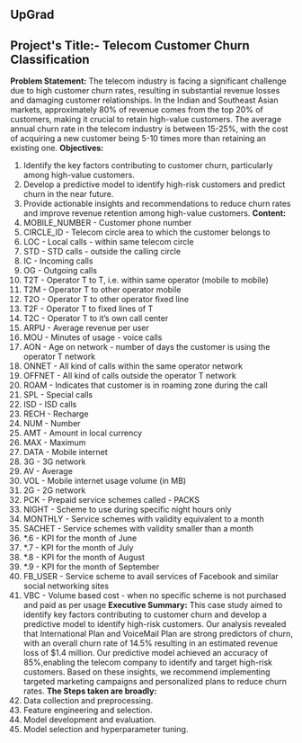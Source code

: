 ## UpGrad
## Project's Title:- Telecom Customer Churn Classification
**Problem Statement:** The telecom industry is facing a significant challenge due to high customer churn rates, resulting in substantial revenue losses and damaging customer relationships. In the Indian and Southeast Asian markets, approximately 80% of revenue comes from the top 20% of customers, making it crucial to retain high-value customers. The average annual churn rate in the telecom industry is between 15-25%, with the cost of acquiring a new customer being 5-10 times more than retaining an existing one.
**Objectives:** 
1. Identify the key factors contributing to customer churn, particularly among high-value customers.
2. Develop a predictive model to identify high-risk customers and predict churn in the near future.
3. Provide actionable insights and recommendations to reduce churn rates and improve revenue retention among high-value customers.
**Content:**
1. MOBILE_NUMBER - Customer phone number
2. CIRCLE_ID - Telecom circle area to which the customer belongs to
3. LOC - Local calls - within same telecom circle
4. STD - STD calls - outside the calling circle
5. IC - Incoming calls
6. OG - Outgoing calls
7. T2T - Operator T to T, i.e. within same operator (mobile to mobile)
8. T2M - Operator T to other operator mobile
9. T2O - Operator T to other operator fixed line
10. T2F - Operator T to fixed lines of T
11. T2C - Operator T to it’s own call center
12. ARPU - Average revenue per user
13. MOU - Minutes of usage - voice calls
14. AON - Age on network - number of days the customer is using the operator T network
15. ONNET - All kind of calls within the same operator network
16. OFFNET - All kind of calls outside the operator T network
17. ROAM - Indicates that customer is in roaming zone during the call
18. SPL - Special calls
19. ISD - ISD calls
20. RECH - Recharge
21. NUM - Number
22. AMT - Amount in local currency
23. MAX - Maximum
24. DATA - Mobile internet
25. 3G - 3G network
26. AV - Average
27. VOL - Mobile internet usage volume (in MB)
28. 2G - 2G network
29. PCK - Prepaid service schemes called - PACKS
30. NIGHT - Scheme to use during specific night hours only
31. MONTHLY - Service schemes with validity equivalent to a month
32. SACHET - Service schemes with validity smaller than a month
33. *.6 - KPI for the month of June
34. *.7 - KPI for the month of July
35. *.8 - KPI for the month of August
36. *.9 - KPI for the month of September
37. FB_USER - Service scheme to avail services of Facebook and similar social networking sites
38. VBC - Volume based cost - when no specific scheme is not purchased and paid as per usage
**Executive Summary:** This case study aimed to identify key factors contributing to customer churn and develop a predictive model to identify high-risk customers. Our analysis revealed that International Plan and VoiceMail Plan are strong predictors of churn, with an overall churn rate of 14.5% resulting in an estimated revenue loss of $1.4 million. Our predictive model achieved an accuracy of 85%,enabling the telecom company to identify and target high-risk customers. Based on these insights, we recommend implementing targeted marketing campaigns and personalized plans to reduce churn rates.
**The Steps taken are broadly:**
1. Data collection and preprocessing.
2. Feature engineering and selection.
3. Model development and evaluation.
4. Model selection and hyperparameter tuning.
